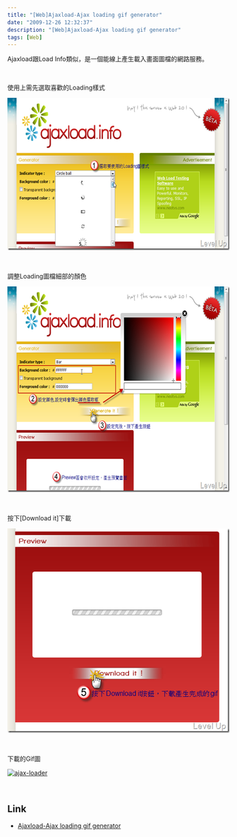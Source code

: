 ```yaml
---
title: "[Web]Ajaxload-Ajax loading gif generator"
date: "2009-12-26 12:32:37"
description: "[Web]Ajaxload-Ajax loading gif generator"
tags: [Web]
---
```


<p>Ajaxload跟Load Info類似，是一個能線上產生載入畫面圖檔的網路服務。</p>  <p> </p>  <p>使用上需先選取喜歡的Loading樣式</p>  <p><img style="border-right-width: 0px; display: inline; border-top-width: 0px; border-bottom-width: 0px; border-left-width: 0px" title="image" border="0" alt="image" src="\images\posts\12671\image_thumb_1.png" width="644" height="346" /></a></p>  <p> </p>  <p>調整Loading圖檔細部的顏色</p>  <p><a href="http://files.dotblogs.com.tw/larrynung/0912/WebAjaxloadAjaxloadinggifgenerator_14C77/image_6.png" rel="lightbox"><img style="border-right-width: 0px; display: inline; border-top-width: 0px; border-bottom-width: 0px; border-left-width: 0px" title="image" border="0" alt="image" src="\images\posts\12671\image_thumb_2.png" width="644" height="467" /></a> </p>  <p> </p>  <p>按下[Download it]下載</p>  <p><a href="http://files.dotblogs.com.tw/larrynung/0912/WebAjaxloadAjaxloadinggifgenerator_14C77/image_8.png" rel="lightbox"><img style="border-right-width: 0px; display: inline; border-top-width: 0px; border-bottom-width: 0px; border-left-width: 0px" title="image" border="0" alt="image" src="\images\posts\12671\image_thumb_3.png" width="515" height="464" /></a> </p>  <p> </p>  <p>下載的Gif圖</p>  <p><a href="http://files.dotblogs.com.tw/larrynung/0912/WebAjaxloadAjaxloadinggifgenerator_14C77/ajax-loader_2.gif" rel="lightbox"><img style="border-right-width: 0px; display: inline; border-top-width: 0px; border-bottom-width: 0px; border-left-width: 0px" title="ajax-loader" border="0" alt="ajax-loader" src="\images\posts\12671jax-loader_thumb.gif" width="220" height="19" /></a> </p>  <p> </p>  <h2>Link</h2>  <ul>   <li><a href="http://www.ajaxload.info/" target="_blank">Ajaxload-Ajax loading gif generator </li> </ul>
